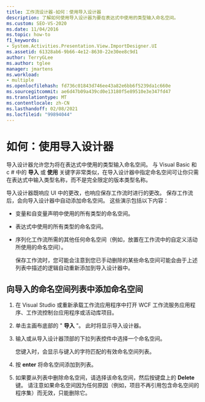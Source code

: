 ```yaml
---
title: 工作流设计器-如何：使用导入设计器
description: 了解如何使用导入设计器为要在表达式中使用的类型输入命名空间。
ms.custom: SEO-VS-2020
ms.date: 11/04/2016
ms.topic: how-to
f1_keywords:
- System.Activities.Presentation.View.ImportDesigner.UI
ms.assetid: 61328ab6-9b66-4e12-8630-22e30ee8c9d1
author: TerryGLee
ms.author: tglee
manager: jmartens
ms.workload:
- multiple
ms.openlocfilehash: fd736c01843d746ee43a82e6bb6f5239da1c660e
ms.sourcegitcommit: ae6d47b09a439cd0e13180f5e89510e3e347fd47
ms.translationtype: MT
ms.contentlocale: zh-CN
ms.lasthandoff: 02/08/2021
ms.locfileid: "99894044"
---
```

# <a name="how-to-use-the-imports-designer"></a>如何：使用导入设计器

导入设计器允许您为将在表达式中使用的类型输入命名空间。 与 Visual Basic 和 c # 中的 **导入** 或 **使用** 关键字非常类似，在导入设计器中指定命名空间可让你只需在表达式中输入类型名称，而不是完全限定的版本类型名称。

导入设计器既响应 UI 中的更改，也响应保存工作流时进行的更改。 保存工作流后，会向导入设计器中自动添加命名空间。 这些演示包括以下内容：

- 变量和自变量声明中使用的所有类型的命名空间。

- 表达式中使用的所有类型的命名空间。

- 序列化工作流所需的其他任何命名空间（例如，放置在工作流中的自定义活动所使用的命名空间）。

  保存工作流时，您可能会注意到您已手动删除的某些命名空间可能会由于上述列表中描述的逻辑自动重新添加到导入设计器中。

## <a name="to-add-a-namespace-to-the-list-of-imported-namespaces"></a>向导入的命名空间列表中添加命名空间

1. 在 Visual Studio 或重新承载工作流应用程序中打开 WCF 工作流服务应用程序、工作流控制台应用程序或活动库项目。

2. 单击主画布底部的 " **导入** "。 此时将显示导入设计器。

3. 输入或从导入设计器顶部的下拉列表控件中选择一个命名空间。

     您键入时，会显示与键入的字符匹配的有效命名空间列表。

4. 按 **enter** 将命名空间添加到列表。

5. 如果要从列表中删除命名空间，请选择该命名空间，然后按键盘上的 **Delete** 键。 请注意如果命名空间因为任何原因（例如，项目不再引用包含命名空间的程序集）而无效，只能删除它。
